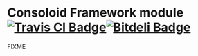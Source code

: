 # Consoloid Framework module [![Travis CI Badge](https://travis-ci.org/agmen-hu/consoloid-framework.png)](https://travis-ci.org/agmen-hu/consoloid-framework "Travis CI")[![Bitdeli Badge](https://d2weczhvl823v0.cloudfront.net/agmen-hu/consoloid-framework/trend.png)](https://bitdeli.com/free "Bitdeli Badge")

FIXME
